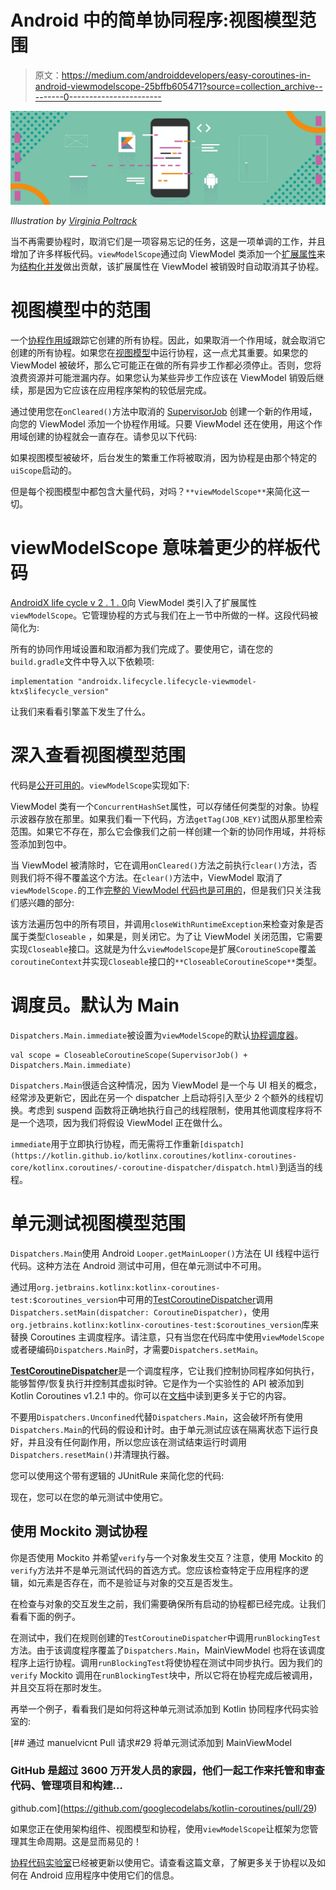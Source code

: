 # Android 中的简单协同程序:视图模型范围

> 原文：<https://medium.com/androiddevelopers/easy-coroutines-in-android-viewmodelscope-25bffb605471?source=collection_archive---------0----------------------->

![](img/1fd9f5c7b4ee89f90326151046f4afbe.png)

*Illustration by* [*Virginia Poltrack*](https://twitter.com/vpoltrack)

当不再需要协程时，取消它们是一项容易忘记的任务，这是一项单调的工作，并且增加了许多样板代码。`viewModelScope`通过向 ViewModel 类添加一个[扩展属性](https://kotlinlang.org/docs/reference/extensions.html#extension-properties)来为[结构化并发](https://kotlinlang.org/docs/reference/coroutines/basics.html#structured-concurrency)做出贡献，该扩展属性在 ViewModel 被销毁时自动取消其子协程。

# 视图模型中的范围

一个[协程作用域](https://kotlin.github.io/kotlinx.coroutines/kotlinx-coroutines-core/kotlinx.coroutines/-coroutine-scope/)跟踪它创建的所有协程。因此，如果取消一个作用域，就会取消它创建的所有协程。如果您在[视图模型](https://developer.android.com/topic/libraries/architecture/viewmodel)中运行协程，这一点尤其重要。如果您的 ViewModel 被破坏，那么它可能正在做的所有异步工作都必须停止。否则，您将浪费资源并可能泄漏内存。如果您认为某些异步工作应该在 ViewModel 销毁后继续，那是因为它应该在应用程序架构的较低层完成。

通过使用您在`onCleared()`方法中取消的 [SupervisorJob](https://kotlin.github.io/kotlinx.coroutines/kotlinx-coroutines-core/kotlinx.coroutines/-supervisor-job.html) 创建一个新的作用域，向您的 ViewModel 添加一个协程作用域。只要 ViewModel 还在使用，用这个作用域创建的协程就会一直存在。请参见以下代码:

如果视图模型被破坏，后台发生的繁重工作将被取消，因为协程是由那个特定的`uiScope`启动的。

但是每个视图模型中都包含大量代码，对吗？`**viewModelScope**`来简化这一切。

# viewModelScope 意味着更少的样板代码

[AndroidX life cycle v 2 . 1 . 0](https://developer.android.com/jetpack/androidx/releases/lifecycle)向 ViewModel 类引入了扩展属性`viewModelScope`。它管理协程的方式与我们在上一节中所做的一样。这段代码被简化为:

所有的协同作用域设置和取消都为我们完成了。要使用它，请在您的`build.gradle`文件中导入以下依赖项:

```
implementation "androidx.lifecycle.lifecycle-viewmodel-ktx$lifecycle_version"
```

让我们来看看引擎盖下发生了什么。

# 深入查看视图模型范围

代码是[公开可用的](https://cs.android.com/androidx/platform/frameworks/support/+/androidx-master-dev:lifecycle/lifecycle-viewmodel-ktx/src/main/java/androidx/lifecycle/ViewModel.kt)。`viewModelScope`实现如下:

ViewModel 类有一个`ConcurrentHashSet`属性，可以存储任何类型的对象。协程示波器存放在那里。如果我们看一下代码，方法`getTag(JOB_KEY)`试图从那里检索范围。如果它不存在，那么它会像我们之前一样创建一个新的协同作用域，并将标签添加到包中。

当 ViewModel 被清除时，它在调用`onCleared()`方法之前执行`clear()`方法，否则我们将不得不覆盖这个方法。在`clear()`方法中，ViewModel 取消了`viewModelScope.`的工作[完整的 ViewModel 代码也是可用的](https://cs.android.com/androidx/platform/frameworks/support/+/androidx-master-dev:lifecycle/lifecycle-viewmodel/src/main/java/androidx/lifecycle/ViewModel.java)，但是我们只关注我们感兴趣的部分:

该方法遍历包中的所有项目，并调用`closeWithRuntimeException`来检查对象是否属于类型`Closeable` ，如果是，则关闭它。为了让 ViewModel 关闭范围，它需要实现`Closeable`接口。这就是为什么`viewModelScope`是扩展`CoroutineScope`覆盖`coroutineContext`并实现`Closeable`接口的`**CloseableCoroutineScope**`类型。

# 调度员。默认为 Main

`Dispatchers.Main.immediate`被设置为`viewModelScope`的默认[协程调度器](https://kotlin.github.io/kotlinx.coroutines/kotlinx-coroutines-core/kotlinx.coroutines/-coroutine-dispatcher/index.html)。

```
val scope = CloseableCoroutineScope(SupervisorJob() + Dispatchers.Main.immediate)
```

`Dispatchers.Main`很适合这种情况，因为 ViewModel 是一个与 UI 相关的概念，经常涉及更新它，因此在另一个 dispatcher 上启动将引入至少 2 个额外的线程切换。考虑到 suspend 函数将正确地执行自己的线程限制，使用其他调度程序将不是一个选项，因为我们将假设 ViewModel 正在做什么。

`immediate`用于立即执行协程，而无需将工作重新`[dispatch](https://kotlin.github.io/kotlinx.coroutines/kotlinx-coroutines-core/kotlinx.coroutines/-coroutine-dispatcher/dispatch.html)`到适当的线程。

# 单元测试视图模型范围

`Dispatchers.Main`使用 Android `Looper.getMainLooper()`方法在 UI 线程中运行代码。这种方法在 Android 测试中可用，但在单元测试中不可用。

通过用`org.jetbrains.kotlinx:kotlinx-coroutines-test:$coroutines_version`中可用的[TestCoroutineDispatcher](https://kotlin.github.io/kotlinx.coroutines/kotlinx-coroutines-test/kotlinx.coroutines.test/-test-coroutine-dispatcher/)调用`Dispatchers.setMain(dispatcher: CoroutineDispatcher)`，使用`org.jetbrains.kotlinx:kotlinx-coroutines-test:$coroutines_version`库来替换 Coroutines 主调度程序。请注意，只有当您在代码库中使用`viewModelScope`或者硬编码`Dispatchers.Main`时，才需要`Dispatchers.setMain`。

[**TestCoroutineDispatcher**](https://kotlin.github.io/kotlinx.coroutines/kotlinx-coroutines-test/kotlinx.coroutines.test/-test-coroutine-dispatcher/)是一个调度程序，它让我们控制协同程序如何执行，能够暂停/恢复执行并控制其虚拟时钟。它是作为一个实验性的 API 被添加到 Kotlin Coroutines v1.2.1 中的。你可以在[文档](https://github.com/Kotlin/kotlinx.coroutines/tree/master/kotlinx-coroutines-test)中读到更多关于它的内容。

不要用`Dispatchers.Unconfined`代替`Dispatchers.Main`，这会破坏所有使用`Dispatchers.Main`的代码的假设和计时。由于单元测试应该在隔离状态下运行良好，并且没有任何副作用，所以您应该在测试结束运行时调用`Dispatchers.resetMain()`并清理执行器。

您可以使用这个带有逻辑的 JUnitRule 来简化您的代码:

现在，您可以在您的单元测试中使用它。

## 使用 Mockito 测试协程

你是否使用 Mockito 并希望`verify`与一个对象发生交互？注意，使用 Mockito 的`verify`方法并不是单元测试代码的首选方式。您应该检查特定于应用程序的逻辑，如元素是否存在，而不是验证与对象的交互是否发生。

在检查与对象的交互发生之前，我们需要确保所有启动的协程都已经完成。让我们看看下面的例子。

在测试中，我们在规则创建的`TestCoroutineDispatcher`中调用`runBlockingTest`方法。由于该调度程序覆盖了`Dispatchers.Main`，MainViewModel 也将在该调度程序上运行协程。调用`runBlockingTest`将使协程在测试中同步执行。因为我们的`verify` Mockito 调用在`runBlockingTest`块中，所以它将在协程完成后被调用，并且交互将在那时发生。

再举一个例子，看看我们是如何将这种单元测试添加到 Kotlin 协同程序代码实验室的:

[](https://github.com/googlecodelabs/kotlin-coroutines/pull/29) [## 通过 manuelvicnt Pull 请求#29 将单元测试添加到 MainViewModel

### GitHub 是超过 3600 万开发人员的家园，他们一起工作来托管和审查代码、管理项目和构建…

github.com](https://github.com/googlecodelabs/kotlin-coroutines/pull/29) 

如果您正在使用架构组件、视图模型和协程，使用`viewModelScope`让框架为您管理其生命周期。这是显而易见的！

[协程代码实验室](https://codelabs.developers.google.com/codelabs/kotlin-coroutines)已经被更新以使用它。请查看这篇文章，了解更多关于协程以及如何在 Android 应用程序中使用它们的信息。